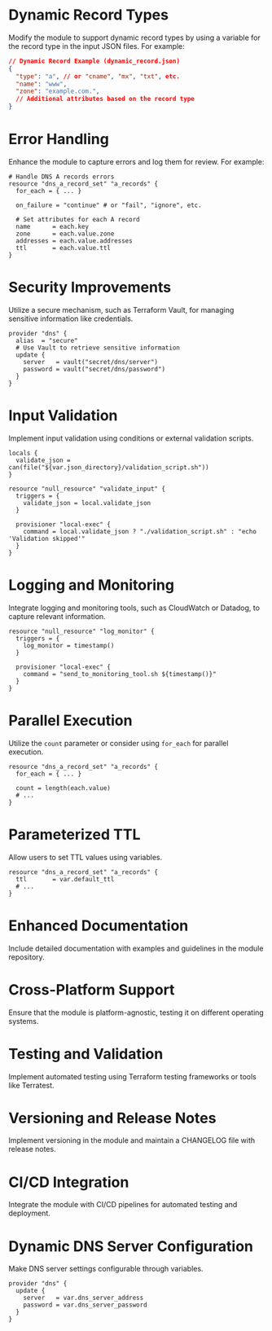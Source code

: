 # Dynamic Record Types
Modify the module to support dynamic record types by using a variable for the record type in the input JSON files. For example:
```json
// Dynamic Record Example (dynamic_record.json)
{
  "type": "a", // or "cname", "mx", "txt", etc.
  "name": "www",
  "zone": "example.com.",
  // Additional attributes based on the record type
}
```

# Error Handling
Enhance the module to capture errors and log them for review. For example:
```hcl
# Handle DNS A records errors
resource "dns_a_record_set" "a_records" {
  for_each = { ... }

  on_failure = "continue" # or "fail", "ignore", etc.

  # Set attributes for each A record
  name      = each.key
  zone      = each.value.zone
  addresses = each.value.addresses
  ttl       = each.value.ttl
}
```

# Security Improvements
Utilize a secure mechanism, such as Terraform Vault, for managing sensitive information like credentials.
```hcl
provider "dns" {
  alias  = "secure"
  # Use Vault to retrieve sensitive information
  update {
    server   = vault("secret/dns/server")
    password = vault("secret/dns/password")
  }
}
```

# Input Validation
Implement input validation using conditions or external validation scripts.
```hcl
locals {
  validate_json = can(file("${var.json_directory}/validation_script.sh"))
}

resource "null_resource" "validate_input" {
  triggers = {
    validate_json = local.validate_json
  }

  provisioner "local-exec" {
    command = local.validate_json ? "./validation_script.sh" : "echo 'Validation skipped'"
  }
}
```

# Logging and Monitoring
Integrate logging and monitoring tools, such as CloudWatch or Datadog, to capture relevant information.
```hcl
resource "null_resource" "log_monitor" {
  triggers = {
    log_monitor = timestamp()
  }

  provisioner "local-exec" {
    command = "send_to_monitoring_tool.sh ${timestamp()}"
  }
}
```

# Parallel Execution
Utilize the `count` parameter or consider using `for_each` for parallel execution.
```hcl
resource "dns_a_record_set" "a_records" {
  for_each = { ... }

  count = length(each.value)
  # ...
}
```

# Parameterized TTL
Allow users to set TTL values using variables.
```hcl
resource "dns_a_record_set" "a_records" {
  ttl       = var.default_ttl
  # ...
}
```

# Enhanced Documentation
Include detailed documentation with examples and guidelines in the module repository.

# Cross-Platform Support
Ensure that the module is platform-agnostic, testing it on different operating systems.

# Testing and Validation
Implement automated testing using Terraform testing frameworks or tools like Terratest.

# Versioning and Release Notes
Implement versioning in the module and maintain a CHANGELOG file with release notes.

# CI/CD Integration
Integrate the module with CI/CD pipelines for automated testing and deployment.

# Dynamic DNS Server Configuration
Make DNS server settings configurable through variables.
```hcl
provider "dns" {
  update {
    server   = var.dns_server_address
    password = var.dns_server_password
  }
}
```